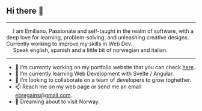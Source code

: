 

## Hi there 👋

---
  
 &ensp;&ensp; I am Emiliano. Passionate and self-taught in the realm of software, with a deep love for learning, problem-solving, and unleashing creative designs.
Currently working to improve my skills in Web Dev.  
 &ensp;&ensp; Speak english, spanish and a little bit of norwegian and italian.

---

- 🔭 I’m currently working on my portfolio website that you can check [here](https://ebregains.vercel.app/about).
- 🌱 I’m currently learning Web Development with Svelte / Angular.
- 👯 I’m looking to collaborate on a team of developers to grow toghether.
- 📫 Reach me on my web page or send me an email [ebregains@gmail.com](mailto:ebregains@gmail.com).
- 🚐 Dreaming about to visit Norway.

